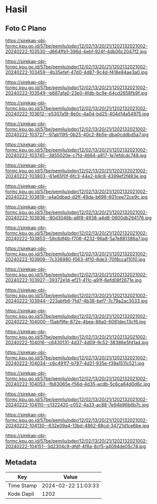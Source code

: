 # Hasil

## Foto C Plano

https://sirekap-obj-formc.kpu.go.id/57be/pemilu/pdpr/12/02/13/20/21/1202132021002-20240222-103530--d664ffb1-396d-4ebf-924f-4db06c2047f2.jpg

https://sirekap-obj-formc.kpu.go.id/57be/pemilu/pdpr/12/02/13/20/21/1202132021002-20240222-103459--4b35efef-47d0-4d87-9c4d-f418e84ae3a0.jpg

https://sirekap-obj-formc.kpu.go.id/57be/pemilu/pdpr/12/02/13/20/21/1202132021002-20240222-103549--b687afa0-23e0-4fdb-bc9e-64cd2658fb9f.jpg

https://sirekap-obj-formc.kpu.go.id/57be/pemilu/pdpr/12/02/13/20/21/1202132021002-20240222-103612--e5307a19-8e0c-4a0d-bd25-404d14a54975.jpg

https://sirekap-obj-formc.kpu.go.id/57be/pemilu/pdpr/12/02/13/20/21/1202132021002-20240222-103727--97ab1195-0b25-40c2-8b5e-dba0cddbd5a7.jpg

https://sirekap-obj-formc.kpu.go.id/57be/pemilu/pdpr/12/02/13/20/21/1202132021002-20240222-103745--3855020e-c7fd-4664-a817-1e7efdcdc748.jpg

https://sirekap-obj-formc.kpu.go.id/57be/pemilu/pdpr/12/02/13/20/21/1202132021002-20240222-103803--61e65f0f-6fc3-44e2-b9c8-4399ef2f483e.jpg

https://sirekap-obj-formc.kpu.go.id/57be/pemilu/pdpr/12/02/13/20/21/1202132021002-20240222-103819--a4a0dbad-d2ff-49da-b696-601cee72ce9c.jpg

https://sirekap-obj-formc.kpu.go.id/57be/pemilu/pdpr/12/02/13/20/21/1202132021002-20240222-103836--80d3046b-a8f8-4938-a4d8-0600db264176.jpg

https://sirekap-obj-formc.kpu.go.id/57be/pemilu/pdpr/12/02/13/20/21/1202132021002-20240222-103853--59c6df4b-f708-4232-96a8-5a7e881386a7.jpg

https://sirekap-obj-formc.kpu.go.id/57be/pemilu/pdpr/12/02/13/20/21/1202132021002-20240222-103909--7c336980-f063-4f10-8de3-70f8cca11010.jpg

https://sirekap-obj-formc.kpu.go.id/57be/pemilu/pdpr/12/02/13/20/21/1202132021002-20240222-103927--39372e1d-ef21-411c-a91f-6efd08f2671e.jpg

https://sirekap-obj-formc.kpu.go.id/57be/pemilu/pdpr/12/02/13/20/21/1202132021002-20240222-103944--223abfb6-7fd7-4b38-bef7-7c79a2ac3033.jpg

https://sirekap-obj-formc.kpu.go.id/57be/pemilu/pdpr/12/02/13/20/21/1202132021002-20240222-104000--15abf9fe-872e-4bea-88a0-6081dec13cf6.jpg

https://sirekap-obj-formc.kpu.go.id/57be/pemilu/pdpr/12/02/13/20/21/1202132021002-20240222-104016--c6430131-4d37-4d09-9c52-38386e5fd1ad.jpg

https://sirekap-obj-formc.kpu.go.id/57be/pemilu/pdpr/12/02/13/20/21/1202132021002-20240222-104034--c6c491f7-b787-4d21-935e-f39a1511c521.jpg

https://sirekap-obj-formc.kpu.go.id/57be/pemilu/pdpr/12/02/13/20/21/1202132021002-20240222-104053--fb83065e-f56d-4d35-acdb-5c6ca64d0d6c.jpg

https://sirekap-obj-formc.kpu.go.id/57be/pemilu/pdpr/12/02/13/20/21/1202132021002-20240222-104110--c1322420-c052-4a33-ac88-7e94b96b6b7c.jpg

https://sirekap-obj-formc.kpu.go.id/57be/pemilu/pdpr/12/02/13/20/21/1202132021002-20240222-104130--632e09a4-13bd-4862-88cd-34721d1ce6be.jpg

https://sirekap-obj-formc.kpu.go.id/57be/pemilu/pdpr/12/02/13/20/21/1202132021002-20240222-104151--3d2304c9-dfdf-4f8a-8cf5-a4094de05c74.jpg


## Metadata

| Key        | Value               |
| ---------- | ------------------- |
| Time Stamp | 2024-02-22 11:03:33 |
| Kode Dapil | 1202                |



